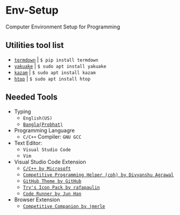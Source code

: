 # Env-Setup
Computer Environment Setup for Programming

## Utilities tool list
* [`termdown`](https://github.com/trehn/termdown) | `$ pip install termdown`
* [`yakuake`](https://apps.kde.org/en/yakuake) | `$ sudo apt install yakuake`
* [`kazam`](https://launchpad.net/kazam) | `$ sudo apt install kazam`
* [`htop`](https://htop.dev) | `$ sudo apt install htop`

## Needed Tools
* Typing
    * `English(US)`
    * [`Bangla(Probhat)`](https://drive.google.com/drive/folders/1uaY4NiGZ9xwUigPpEal-igI7DicmfP7p?usp=sharing)
* Programming Languagre
    * `C/C++` Compiler: `GNU GCC`
* Text Editor: 
    * `Visual Studio Code`
    * `Vim`
* Visual Studio Code Extension
    * [`C/C++ by Microsoft`](https://marketplace.visualstudio.com/items?itemName=ms-vscode.cpptools)
    * [`Competitive Programming Helper (cph) by Divyanshu Agrawal`](https://marketplace.visualstudio.com/items?itemName=DivyanshuAgrawal.competitive-programming-helper)
    * [`GitHub Theme by GitHub`](https://marketplace.visualstudio.com/items?itemName=GitHub.github-vscode-theme)
    * [`Try's Icon Pack by rafapaulin`](https://marketplace.visualstudio.com/items?itemName=rafapaulin.try-material-icon-theme)
    * [`Code Runner by Jun Han`](https://marketplace.visualstudio.com/items?itemName=formulahendry.code-runner)
* Browser Extension
    * [`Competitive Companion by jmerle`](https://github.com/jmerle/competitive-companion)
